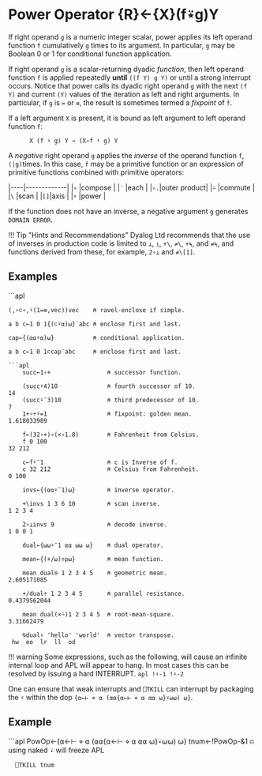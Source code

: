 <div style="display: none;">
  ⍣
</div>






<h1 class="heading"><span class="name">Power Operator</span> <span class="command">{R}←{X}(f⍣g)Y</span></h1>



If right operand `g` is a numeric integer scalar, power applies its left operand function `f` cumulatively `g` times to its argument. In particular, `g` may be Boolean 0 or 1 for conditional function application.


If right operand `g` is a scalar-returning dyadic *function*, then left operand function `f` is applied repeatedly **until** `((f Y) g Y)` or until a strong interrupt occurs. Notice that power calls its dyadic right operand `g` with the next `(f Y)` and current `(Y)` values of the iteration as left and right arguments. In particular, if `g` is `=` or `≡`, the result is sometimes termed a *fixpoint* of `f`.


If a left argument `X` is present, it is bound as left argument to left operand function `f`:
```apl
      X (f ⍣ g) Y → (X∘f ⍣ g) Y
```

A *negative* right operand `g` applies the *inverse* of the operand function `f`, `(|g)`times. In this case, `f` may be a primitive function or an expression of primitive functions combined with primitive operators:

|----|-------------|
|`∘` |compose      |
|`¨` |each         |
|`∘.`|outer product|
|`⍨` |commute      |
|`\` |scan         |
|`[]`|axis         |
|`⍣` |power        |

If the function does not have an inverse, a negative argument `g` generates `DOMAIN ERROR`.

!!! Tip "Hints and Recommendations"
    Dyalog Ltd recommends that the use of inverses in production code is limited to `⊥`, `⍸`, `+\`, `≠\`, `+⍀`, and `≠⍀`, and functions derived from these, for example, `2∘⊥` and `≠\[1]`.

<h2 class="example">Examples</h2>
```apl
 
    (,∘⊂∘,⍣(1=≡,vec))vec    ⍝ ravel-enclose if simple.
 
    a b c←1 0 1{(⊂⍣⍺)⍵}¨abc ⍝ enclose first and last.
 
    cap←{(⍺⍺⍣⍺)⍵}           ⍝ conditional application.
 
    a b c←1 0 1⊂cap¨abc     ⍝ enclose first and last.
```
```apl
    succ←1∘+                ⍝ successor function.
 
    (succ⍣4)10              ⍝ fourth successor of 10. 
14
    (succ⍣¯3)10             ⍝ third predecessor of 10.
7
    1+∘÷⍣=1                 ⍝ fixpoint: golden mean.
1.618033989
 
    f←(32∘+)∘(×∘1.8)        ⍝ Fahrenheit from Celsius.
    f 0 100
32 212
 
    c←f⍣¯1                  ⍝ c is Inverse of f.
    c 32 212                ⍝ Celsius from Fahrenheit.
0 100
 
    invs←{(⍺⍺⍣¯1)⍵}         ⍝ inverse operator.
 
    +\invs 1 3 6 10         ⍝ scan inverse.
1 2 3 4
 
    2∘⊥invs 9               ⍝ decode inverse.
1 0 0 1
 
    dual←{⍵⍵⍣¯1 ⍺⍺ ⍵⍵ ⍵}    ⍝ dual operator.
 
    mean←{(+/⍵)÷⍴⍵}         ⍝ mean function.
 
    mean dual⍟ 1 2 3 4 5    ⍝ geometric mean.
2.605171085
 
    +/dual÷ 1 2 3 4 5       ⍝ parallel resistance.
0.4379562044
 
    mean dual(×⍨)1 2 3 4 5  ⍝ root-mean-square.
3.31662479
 
    ⍉dual↑ 'hello' 'world'  ⍝ vector transpose.
 hw  eo  lr  ll  od
```

!!! warning
    Some expressions, such as the following, will cause an infinite internal loop and APL will appear to hang. In most cases this can be resolved by issuing a hard INTERRUPT.
    ```apl
      !⍣-1
      !⍣-2
    ```

One can ensure that weak interrupts and `⎕TKILL` can interrupt by packaging the `⍣` within the dop `{⍺←⊢ ⋄ ⍺ (⍺⍺{⍺←⊢ ⋄ ⍺ ⍺⍺ ⍵}⍣⍵⍵) ⍵}`.

<h2 class="example">Example</h2>
```apl
      PowOp←{⍺←⊢ ⋄ ⍺ (⍺⍺{⍺←⊢ ⋄ ⍺ ⍺⍺ ⍵}⍣⍵⍵) ⍵}
      tnum←!PowOp-&1 ⍝ using naked ⍣ will freeze APL

      ⎕TKILL tnum
```


